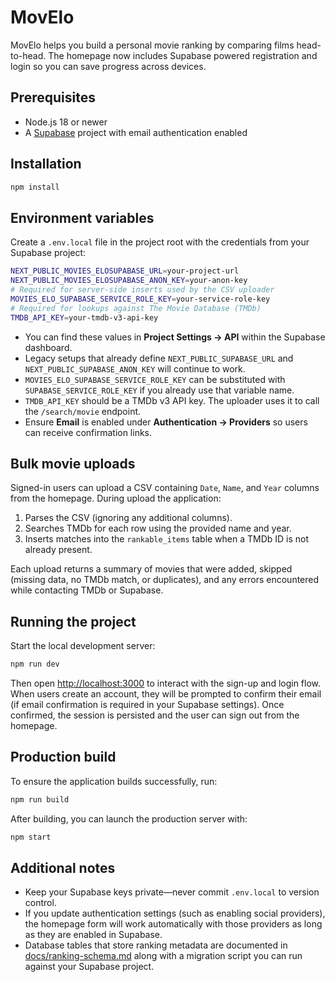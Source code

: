 # MovElo

MovElo helps you build a personal movie ranking by comparing films head-to-head. The homepage now includes Supabase powered
registration and login so you can save progress across devices.

## Prerequisites

- Node.js 18 or newer
- A [Supabase](https://supabase.com/) project with email authentication enabled

## Installation

```bash
npm install
```

## Environment variables

Create a `.env.local` file in the project root with the credentials from your Supabase project:

```bash
NEXT_PUBLIC_MOVIES_ELOSUPABASE_URL=your-project-url
NEXT_PUBLIC_MOVIES_ELOSUPABASE_ANON_KEY=your-anon-key
# Required for server-side inserts used by the CSV uploader
MOVIES_ELO_SUPABASE_SERVICE_ROLE_KEY=your-service-role-key
# Required for lookups against The Movie Database (TMDb)
TMDB_API_KEY=your-tmdb-v3-api-key
```

- You can find these values in **Project Settings → API** within the Supabase dashboard.
- Legacy setups that already define `NEXT_PUBLIC_SUPABASE_URL` and `NEXT_PUBLIC_SUPABASE_ANON_KEY` will continue to work.
- `MOVIES_ELO_SUPABASE_SERVICE_ROLE_KEY` can be substituted with `SUPABASE_SERVICE_ROLE_KEY` if you already use that variable name.
- `TMDB_API_KEY` should be a TMDb v3 API key. The uploader uses it to call the `/search/movie` endpoint.
- Ensure **Email** is enabled under **Authentication → Providers** so users can receive confirmation links.

## Bulk movie uploads

Signed-in users can upload a CSV containing `Date`, `Name`, and `Year` columns from the homepage. During upload the
application:

1. Parses the CSV (ignoring any additional columns).
2. Searches TMDb for each row using the provided name and year.
3. Inserts matches into the `rankable_items` table when a TMDb ID is not already present.

Each upload returns a summary of movies that were added, skipped (missing data, no TMDb match, or duplicates), and any
errors encountered while contacting TMDb or Supabase.

## Running the project

Start the local development server:

```bash
npm run dev
```

Then open [http://localhost:3000](http://localhost:3000) to interact with the sign-up and login flow. When users create an
account, they will be prompted to confirm their email (if email confirmation is required in your Supabase settings). Once
confirmed, the session is persisted and the user can sign out from the homepage.

## Production build

To ensure the application builds successfully, run:

```bash
npm run build
```

After building, you can launch the production server with:

```bash
npm start
```

## Additional notes

- Keep your Supabase keys private—never commit `.env.local` to version control.
- If you update authentication settings (such as enabling social providers), the homepage form will work automatically with
  those providers as long as they are enabled in Supabase.
- Database tables that store ranking metadata are documented in [docs/ranking-schema.md](docs/ranking-schema.md) along with a
  migration script you can run against your Supabase project.
